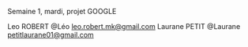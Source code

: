 Semaine 1, mardi, projet GOOGLE

Leo ROBERT @Léo  leo.robert.mk@gmail.com
Laurane PETIT @Laurane petitlaurane01@gmail.com